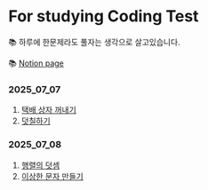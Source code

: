 # For studying Coding Test
📚 하루에 한문제라도 풀자는 생각으로 살고있습니다.

📚 [Notion page](https://www.notion.so/C-Coding-Test-22977cd06b478066878fc5d483f27e2c?source=copy_link)
### 2025_07_07
1. [택배 상자 꺼내기](https://school.programmers.co.kr/learn/courses/30/lessons/389478#qna)
2. [덧칠하기](https://school.programmers.co.kr/learn/courses/30/lessons/161989?language=cpp)
### 2025_07_08
1. [행렬의 덧셈](https://school.programmers.co.kr/learn/courses/30/lessons/12950?language=cpp)
2. [이상한 문자 만들기](https://school.programmers.co.kr/learn/courses/30/lessons/12930?language=cpp#)